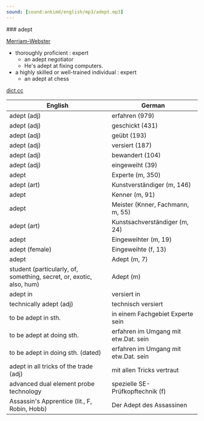 ```yaml
---
sound: [sound:ankimd/english/mp3/adept.mp3]
---
```


\### adept

[Merriam-Webster](https://www.merriam-webster.com/dictionary/adept)

- thoroughly proficient : expert
    - an adept negotiator
    - He's adept at fixing computers.
- a highly skilled or well-trained individual : expert
    - an adept at chess

[dict.cc](https://www.dict.cc/adept)

| English        | German       |
| -------------- | ------------ |
| adept (adj) | erfahren (979) |
| adept (adj) | geschickt (431) |
| adept (adj) | geübt (193) |
| adept (adj) | versiert (187) |
| adept (adj) | bewandert (104) |
| adept (adj) | eingeweiht (39) |
| adept | Experte (m, 350) |
| adept (art) | Kunstverständiger (m, 146) |
| adept | Kenner (m, 91) |
| adept | Meister (Knner, Fachmann, m, 55) |
| adept (art) | Kunstsachverständiger (m, 24) |
| adept | Eingeweihter (m, 19) |
| adept (female) | Eingeweihte (f, 13) |
| adept | Adept (m, 7) |
| student (particularly, of, something, secret, or, exotic, also, hum) | Adept (m) |
| adept in | versiert in |
| technically adept (adj) | technisch versiert |
| to be adept in sth. | in einem Fachgebiet Experte sein |
| to be adept at doing sth. | erfahren im Umgang mit etw.Dat. sein |
| to be adept in doing sth. (dated) | erfahren im Umgang mit etw.Dat. sein |
| adept in all tricks of the trade (adj) | mit allen Tricks vertraut |
| advanced dual element probe technology <ADEPT> | spezielle SE-Prüfkopftechnik (f) |
| Assassin's Apprentice (lit., F, Robin, Hobb) | Der Adept des Assassinen |
